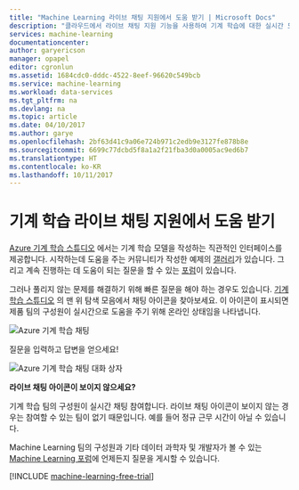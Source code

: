 ```yaml
---
title: "Machine Learning 라이브 채팅 지원에서 도움 받기 | Microsoft Docs"
description: "클라우드에서 라이브 채팅 지원 기능을 사용하여 기계 학습에 대한 실시간 도움을 받으세요."
services: machine-learning
documentationcenter: 
author: garyericson
manager: opapel
editor: cgronlun
ms.assetid: 1684cdc0-dddc-4522-8eef-96620c549bcb
ms.service: machine-learning
ms.workload: data-services
ms.tgt_pltfrm: na
ms.devlang: na
ms.topic: article
ms.date: 04/10/2017
ms.author: garye
ms.openlocfilehash: 2bf63d41c9a06e724b971c2edb9e3127fe878b8e
ms.sourcegitcommit: 6699c77dcbd5f8a1a2f21fba3d0a0005ac9ed6b7
ms.translationtype: HT
ms.contentlocale: ko-KR
ms.lasthandoff: 10/11/2017
---
```

# <a name="get-help-from-machine-learning-live-chat-support"></a>기계 학습 라이브 채팅 지원에서 도움 받기
[Azure 기계 학습 스튜디오](what-is-ml-studio.md) 에서는 기계 학습 모델을 작성하는 직관적인 인터페이스를 제공합니다. 시작하는데 도움을 주는 커뮤니티가 작성한 예제의 [갤러리](gallery-how-to-use-contribute-publish.md)가 있습니다. 그리고 계속 진행하는 데 도움이 되는 질문을 할 수 있는 [포럼](https://social.msdn.microsoft.com/forums/azure/home?forum=MachineLearning)이 있습니다. 

그러나 풀리지 않는 문제를 해결하기 위해 빠른 질문을 해야 하는 경우도 있습니다. [기계 학습 스튜디오](http://studio.azureml.net/Home) 의 맨 위 탐색 모음에서 채팅 아이콘을 찾아보세요.  이 아이콘이 표시되면 제품 팀의 구성원이 실시간으로 도움을 주기 위해 온라인 상태임을 나타냅니다.

![Azure 기계 학습 채팅](./media/live-chat/AzureMLChatNavBar.png)

질문을 입력하고 답변을 얻으세요!

![Azure 기계 학습 채팅 대화 상자](./media/live-chat/AzureMLChat.png)

**라이브 채팅 아이콘이 보이지 않으세요?**

기계 학습 팀의 구성원이 실시간 채팅 참여합니다. 라이브 채팅 아이콘이 보이지 않는 경우는 참여할 수 있는 팀이 없기 때문입니다. 예를 들어 정규 근무 시간이 아닐 수 있습니다. 

Machine Learning 팀의 구성원과 기타 데이터 과학자 및 개발자가 볼 수 있는 [Machine Learning 포럼](https://social.msdn.microsoft.com/forums/azure/home?forum=MachineLearning)에 언제든지 질문을 게시할 수 있습니다.

[!INCLUDE [machine-learning-free-trial](../../../includes/machine-learning-free-trial.md)]

